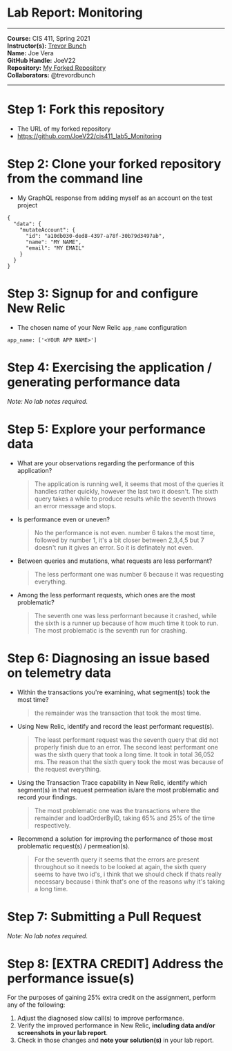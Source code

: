 # Lab Report: Monitoring
___
**Course:** CIS 411, Spring 2021  
**Instructor(s):** [Trevor Bunch](https://github.com/trevordbunch)  
**Name:** Joe Vera  
**GitHub Handle:** JoeV22  
**Repository:** [My Forked Repository](https://github.com/JoeV22/cis411_lab5_Monitoring)  
**Collaborators:** @trevordbunch
___

# Step 1: Fork this repository
- The URL of my forked repository
- https://github.com/JoeV22/cis411_lab5_Monitoring

# Step 2: Clone your forked repository from the command line
- My GraphQL response from adding myself as an account on the test project
```
{
  "data": {
    "mutateAccount": {
      "id": "a10db030-ded8-4397-a78f-30b79d3497ab",
      "name": "MY NAME",
      "email": "MY EMAIL"
    }
  }
}
```

# Step 3: Signup for and configure New Relic
- The chosen name of your New Relic ```app_name``` configuration
```
app_name: ['<YOUR APP NAME>']
```

# Step 4: Exercising the application / generating performance data

_Note: No lab notes required._

# Step 5: Explore your performance data
* What are your observations regarding the performance of this application? 
  > The application is running well, it seems that most of the queries it handles rather quickly, however the last two it doesn't. The sixth query takes a while to produce results while the seventh throws an error message and stops.
  
* Is performance even or uneven? 
  > No the performance is not even. number 6 takes the most time, followed by number 1, it's a bit closer between 2,3,4,5 but 7 doesn't run it gives an error. So it is definately not even.
* Between queries and mutations, what requests are less performant? 
  > The less performant one was number 6 because it was requesting everything. 
* Among the less performant requests, which ones are the most problematic?
  > The seventh one was less performant because it crashed, while the sixth is a runner up because of how much time it took to run. The most problematic is the seventh run for crashing.

# Step 6: Diagnosing an issue based on telemetry data
* Within the transactions you're examining, what segment(s) took the most time?
  > the remainder was the transaction that took the most time.
* Using New Relic, identify and record the least performant request(s).
  > The least performant request was the seventh query that did not properly finish due to an error. The second least performant one was the sixth query that took a long time. It took in total 36,052 ms. The reason that the sixth query took the most was because of the request everything.
* Using the Transaction Trace capability in New Relic, identify which segment(s) in that request permeation is/are the most problematic and record your findings.
  >The most problematic one was the transactions where the remainder and loadOrderByID, taking 65% and 25% of the time respectively.
* Recommend a solution for improving the performance of those most problematic request(s) / permeation(s).
  > For the seventh query it seems that the errors are present throughout so it needs to be looked at again, the sixth query seems to have two id's, i think that we should check if thats really necessary because i think that's one of the reasons why it's taking a long time.

# Step 7: Submitting a Pull Request
_Note: No lab notes required._

# Step 8: [EXTRA CREDIT] Address the performance issue(s)
For the purposes of gaining 25% extra credit on the assignment, perform any of the following:
1. Adjust the diagnosed slow call(s) to improve performance. 
2. Verify the improved performance in New Relic, **including data and/or screenshots in your lab report**.
2. Check in those changes and **note your solution(s)** in your lab report.